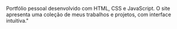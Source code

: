 Portfólio pessoal desenvolvido com HTML, CSS e JavaScript. O site apresenta uma coleção de meus trabalhos e projetos, com interface intuitiva."
